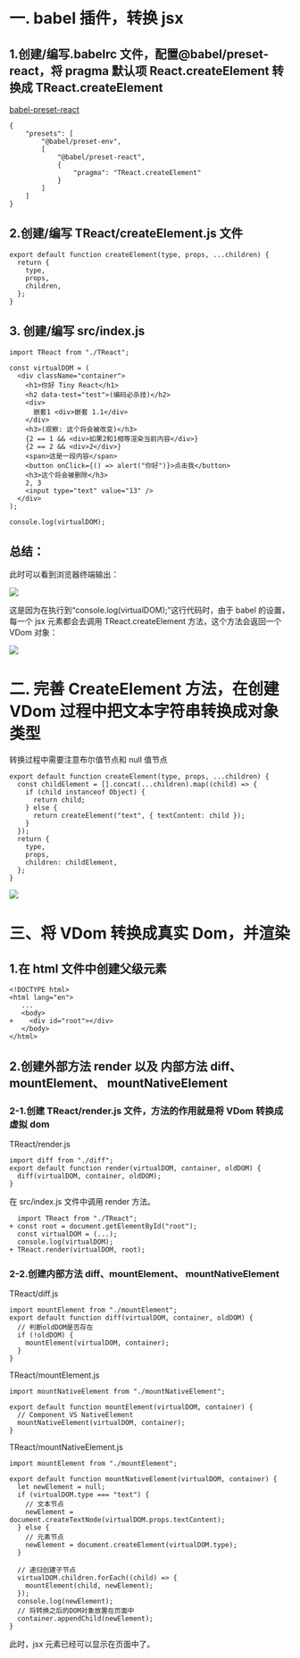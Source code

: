 # 一. babel 插件，转换 jsx

## 1.创建/编写.babelrc 文件，配置@babel/preset-react，将 pragma 默认项 React.createElement 转换成 TReact.createElement

[babel-preset-react](https://www.babeljs.cn/docs/babel-preset-react)

```react
{
    "presets": [
        "@babel/preset-env",
        [
            "@babel/preset-react",
            {
                "pragma": "TReact.createElement"
            }
        ]
    ]
}
```

## 2.创建/编写 TReact/createElement.js 文件

```
export default function createElement(type, props, ...children) {
  return {
    type,
    props,
    children,
  };
}

```

## 3. 创建/编写 src/index.js

```
import TReact from "./TReact";

const virtualDOM = (
  <div className="container">
    <h1>你好 Tiny React</h1>
    <h2 data-test="test">(编码必杀技)</h2>
    <div>
      嵌套1 <div>嵌套 1.1</div>
    </div>
    <h3>(观察: 这个将会被改变)</h3>
    {2 == 1 && <div>如果2和1相等渲染当前内容</div>}
    {2 == 2 && <div>2</div>}
    <span>这是一段内容</span>
    <button onClick={() => alert("你好")}>点击我</button>
    <h3>这个将会被删除</h3>
    2, 3
    <input type="text" value="13" />
  </div>
);

console.log(virtualDOM);
```

## 总结：

此时可以看到浏览器终端输出：

<img src="./images/step1-1.jpg"/>

这是因为在执行到“console.log(virtualDOM);”这行代码时，由于 babel 的设置，每一个 jsx 元素都会去调用 TReact.createElement 方法，这个方法会返回一个 VDom 对象：

<img src="./images/step1-2.jpg"/>

# 二. 完善 CreateElement 方法，在创建 VDom 过程中把文本字符串转换成对象类型

转换过程中需要注意布尔值节点和 null 值节点

```
export default function createElement(type, props, ...children) {
  const childElement = [].concat(...children).map((child) => {
    if (child instanceof Object) {
      return child;
    } else {
      return createElement("text", { textContent: child });
    }
  });
  return {
    type,
    props,
    children: childElement,
  };
}
```

<img src="./images/step1-3.jpg"/>

# 三、将 VDom 转换成真实 Dom，并渲染

## 1.在 html 文件中创建父级元素

```
<!DOCTYPE html>
<html lang="en">
   ...
   <body>
+    <div id="root"></div>
   </body>
</html>
```

## 2.创建外部方法 render 以及 内部方法 diff、mountElement、 mountNativeElement

### 2-1.创建 TReact/render.js 文件，方法的作用就是将 VDom 转换成虚拟 dom

TReact/render.js

```
import diff from "./diff";
export default function render(virtualDOM, container, oldDOM) {
  diff(virtualDOM, container, oldDOM);
}
```

在 src/index.js 文件中调用 render 方法。

```
  import TReact from "./TReact";
+ const root = document.getElementById("root");
  const virtualDOM = (...);
  console.log(virtualDOM);
+ TReact.render(virtualDOM, root);
```

### 2-2.创建内部方法 diff、mountElement、 mountNativeElement

TReact/diff.js

```
import mountElement from "./mountElement";
export default function diff(virtualDOM, container, oldDOM) {
  // 判断oldDOM是否存在
  if (!oldDOM) {
    mountElement(virtualDOM, container);
  }
}
```

TReact/mountElement.js

```
import mountNativeElement from "./mountNativeElement";

export default function mountElement(virtualDOM, container) {
  // Component VS NativeElement
  mountNativeElement(virtualDOM, container);
}

```

TReact/mountNativeElement.js

```
import mountElement from "./mountElement";

export default function mountNativeElement(virtualDOM, container) {
  let newElement = null;
  if (virtualDOM.type === "text") {
    // 文本节点
    newElement = document.createTextNode(virtualDOM.props.textContent);
  } else {
    // 元素节点
    newElement = document.createElement(virtualDOM.type);
  }

  // 递归创建子节点
  virtualDOM.children.forEach((child) => {
    mountElement(child, newElement);
  });
  console.log(newElement);
  // 将转换之后的DOM对象放置在页面中
  container.appendChild(newElement);
}

```

此时，jsx 元素已经可以显示在页面中了。
